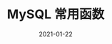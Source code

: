 ---
title: MySQL 常用函数
date: 2021-01-22
sidebar: auto
categories:
 - MySQL
tags:
- MySQL
prev: false
next: false
---